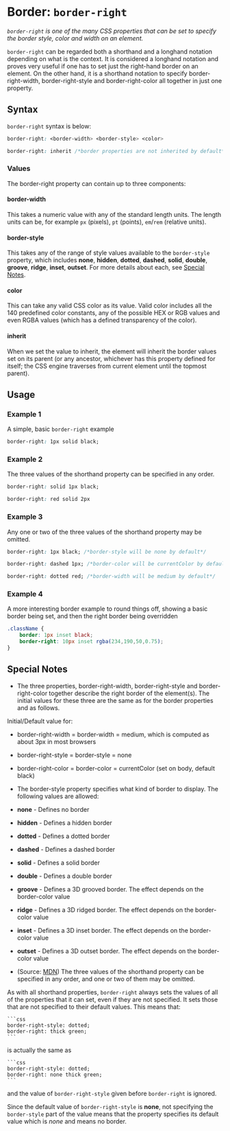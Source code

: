 # Border: `border-right`

*`border-right` is one of the many CSS properties that can be set to specify the border style, color and width on an element.*

`border-right` can be regarded both a shorthand and a longhand notation depending on what is the context. It is considered a longhand notation and proves very useful if one has to set just the right-hand border on an element. On the other hand, it is a shorthand notation to specify border-right-width, border-right-style and border-right-color all together in just one property.

## Syntax

`border-right` syntax is below:

```css
border-right: <border-width> <border-style> <color>

border-right: inherit /*border properties are not inherited by default*/
```

### Values
The border-right property can contain up to three components:

#### border-width
This takes a numeric value with any of the standard length units. The length units can be, for example `px` (pixels), `pt` (points), `em`/`rem` (relative units).

#### border-style
This takes any of the range of style values available to the `border-style` property, which includes **none**, **hidden**, **dotted**, **dashed**, **solid**, **double**, **groove**, **ridge**, **inset**, **outset**. For more details about each, see [Special Notes](#special-notes).

#### color
This can take any valid CSS color as its value. Valid color includes all the 140 predefined color constants, any of the possible HEX or RGB values and even RGBA values (which has a defined transparency of the color).

#### inherit
When we set the value to inherit, the element will inherit the border values set on its parent (or any ancestor, whichever has this property defined for itself; the CSS engine traverses from current element until the topmost parent).


## Usage

### Example 1

A simple, basic `border-right` example

```css
border-right: 1px solid black;
``` 

### Example 2

The three values of the shorthand property can be specified in any order.

```css
border-right: solid 1px black;

border-right: red solid 2px
``` 


### Example 3

Any one or two of the three values of the shorthand property may be omitted.

```css
border-right: 1px black; /*border-style will be none by default*/

border-right: dashed 1px; /*border-color will be currentColor by default*/

border-right: dotted red; /*border-width will be medium by default*/
``` 

### Example 4

A more interesting border example to round things off, showing a basic border being set, and then the right border being overridden
```css
.className {
    border: 1px inset black;
    border-right: 10px inset rgba(234,190,50,0.75);
}
```

## Special Notes

- The three properties, border-right-width, border-right-style and border-right-color together describe the right border of the element(s). The initial values for these three are the same as for the border properties and as follows.

 Initial/Default value for:
 
 -  border-right-width = border-width = medium, which is computed as about 3px in most browsers
 - border-right-style = border-style = none
 - border-right-color = border-color = currentColor (set on body, default black)


- The border-style property specifies what kind of border to display. The following values are allowed:

 - **none** - Defines no border
 - **hidden** - Defines a hidden border
 - **dotted** - Defines a dotted border
 - **dashed** - Defines a dashed border
 - **solid** - Defines a solid border
 - **double** - Defines a double border
 - **groove** - Defines a 3D grooved border. The effect depends on the border-color value
 - **ridge** - Defines a 3D ridged border. The effect depends on the border-color value
 - **inset** - Defines a 3D inset border. The effect depends on the border-color value
 - **outset** - Defines a 3D outset border. The effect depends on the border-color value

- (Source: [MDN](https://developer.mozilla.org/en-US/docs/Web/CSS/border-right)) The three values of the shorthand property can be specified in any order, and one or two of them may be omitted.

 As with all shorthand properties, `border-right` always sets the values of all of the properties that it can set, even if they are not specified. It sets those that are not specified to their default values. This means that:

    ```css
    border-right-style: dotted;
    border-right: thick green;
    ```

 is actually the same as
    
    ```css
    border-right-style: dotted;
    border-right: none thick green;
    ```

 and the value of `border-right-style` given before `border-right` is ignored.

 Since the default value of `border-right-style` is **none**, not specifying the `border-style` part of the value means that the property specifies its default value which is *none* and means no border.